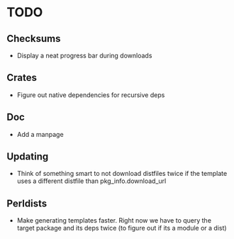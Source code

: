 # TODO


## Checksums
* Display a neat progress bar during downloads

## Crates
* Figure out native dependencies for recursive deps

## Doc
* Add a manpage

## Updating
* Think of something smart to not download distfiles twice if the template uses a different distfile than pkg_info.download_url

## Perldists
* Make generating templates faster. Right now we have to query the target package and its deps twice (to figure out if its a module or a dist)